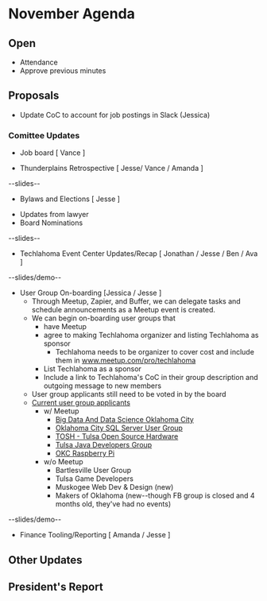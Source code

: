 # November Agenda

## Open
* Attendance
* Approve previous minutes

## Proposals
* Update CoC to account for job postings in Slack (Jessica)

### Comittee Updates

* Job board [ Vance ]

* Thunderplains Retrospective [ Jesse/ Vance / Amanda ]

--slides--
* Bylaws and Elections [ Jesse ]
 - Updates from lawyer
 - Board Nominations

--slides--
* Techlahoma Event Center Updates/Recap [ Jonathan / Jesse / Ben / Ava ]

--slides/demo--
* User Group On-boarding [Jessica / Jesse ]
  * Through Meetup, Zapier, and Buffer, we can delegate tasks and schedule announcements as a Meetup event is created.
  * We can begin on-boarding user groups that 
    * have Meetup
    * agree to making Techlahoma organizer and listing Techlahoma as sponsor
      * Techlahoma needs to be organizer to cover cost and include them in www.meetup.com/pro/techlahoma
    * List Techlahoma as a sponsor
    * Include a link to Techlahoma's CoC in their group description and outgoing message to new members
  * User group applicants still need to be voted in by the board
  * [Current user group applicants](https://github.com/techlahoma/user-groups/issues?q=is%3Aissue+is%3Aopen+label%3A%22User+Group+Application%22)
    * w/ Meetup
      * [Big Data And Data Science Oklahoma City](https://www.meetup.com/Big-Data-in-Oklahoma-City/)
      * [Oklahoma City SQL Server User Group](https://www.meetup.com/OKCSQL/)
      * [TOSH - Tulsa Open Source Hardware](https://www.meetup.com/Tulsa-Open-Source-Hardware-Meetup/)
      * [Tulsa Java Developers Group](https://www.meetup.com/Tulsa-Java-Developers-Group/)
      * [OKC Raspberry Pi](http://www.meetup.com/OKC-Raspberry-Pi-Meetup/)
    * w/o Meetup
      * Bartlesville User Group
      * Tulsa Game Developers
      * Muskogee Web Dev & Design (new)
      * Makers of Oklahoma (new--though FB group is closed and 4 months old, they've had no events)

--slides/demo--
* Finance Tooling/Reporting [ Amanda / Jesse ]

## Other Updates


## President's Report 
